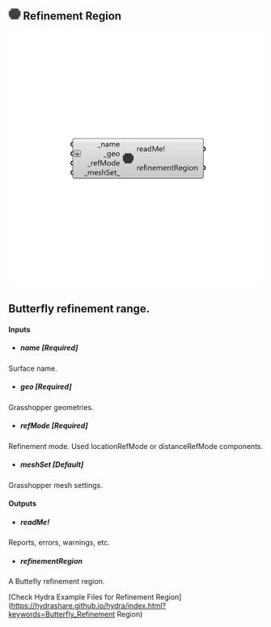 ## ![](../../images/icons/Refinement_Region.png) Refinement Region

![](../../images/components/Refinement_Region.png)

Butterfly refinement range.
 -

#### Inputs
* ##### name [Required]
Surface name.
* ##### geo [Required]
Grasshopper geometries.
* ##### refMode [Required]
Refinement mode. Used locationRefMode or distanceRefMode components.
* ##### meshSet [Default]
Grasshopper mesh settings.

#### Outputs
* ##### readMe!
Reports, errors, warnings, etc.
* ##### refinementRegion
A Buttefly refinement region.


[Check Hydra Example Files for Refinement Region](https://hydrashare.github.io/hydra/index.html?keywords=Butterfly_Refinement Region)